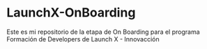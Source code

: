 # LaunchX-OnBoarding
Este es mi repositorio de la etapa de On Boarding para el programa Formación de Developers de Launch X - Innovacción
